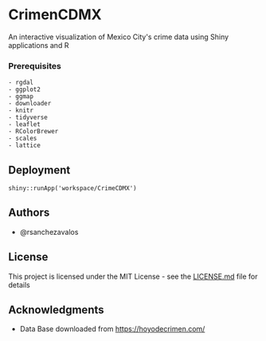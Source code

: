 # CrimenCDMX

An interactive visualization of Mexico City's crime data using Shiny applications and R

### Prerequisites


```
- rgdal
- ggplot2
- ggmap
- downloader
- knitr
- tidyverse
- leaflet
- RColorBrewer
- scales
- lattice
```

## Deployment

```
shiny::runApp('workspace/CrimeCDMX')
```
## Authors

* @rsanchezavalos

## License

This project is licensed under the MIT License - see the [LICENSE.md](LICENSE.md) file for details

## Acknowledgments

* Data Base downloaded from https://hoyodecrimen.com/
